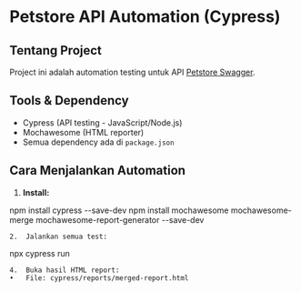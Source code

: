 # Petstore API Automation (Cypress)

## Tentang Project

Project ini adalah automation testing untuk API [Petstore Swagger](https://petstore.swagger.io/#/).

## Tools & Dependency

- Cypress (API testing - JavaScript/Node.js)
- Mochawesome (HTML reporter)
- Semua dependency ada di `package.json`

## Cara Menjalankan Automation

1. **Install:**

npm install cypress --save-dev
npm install mochawesome mochawesome-merge mochawesome-report-generator --save-dev

    2.	Jalankan semua test:

npx cypress run

    4.	Buka hasil HTML report:
    •	File: cypress/reports/merged-report.html

